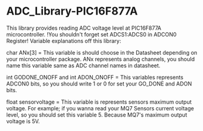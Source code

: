 # ADC_Library-PIC16F877A
This library provides reading ADC voltage level at PIC16F877A microcontroller. !You shouldn't forget set ADCS1:ADCS0 in ADCON0 Register! 
Variable explanations off this library:


char ANx[3] = This variable is should choose in the Datasheet depending on your microcontroller package. ANx represents analog channels, you should name this variable same as ADC channel names in datasheet.


int GODONE_ONOFF and int ADON_ONOFF = This variables represents ADCON0 bits, so you should write 1 or 0 for set your GO_DONE and ADON bits.


float sensorvoltage = This variable is represents sensors maximum output voltage. For example; if you wanna read your MQ7 Sensors current voltage level, so you should set this variable 5. Because MQ7's maximum output voltage is 5V. 
